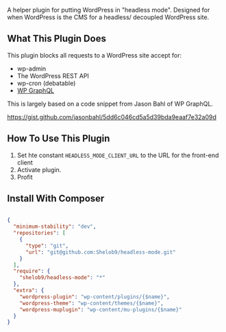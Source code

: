 
A helper plugin for putting WordPress in "headless mode". Designed for when WordPress is the CMS for a headless/ decoupled WordPress site.

## What This Plugin Does
This plugin blocks all requests to a WordPress site accept for:

* wp-admin
* The WordPress REST API
* wp-cron (debatable)
* [WP GraphQL](https://www.wpgraphql.com/)

This is largely based on a code snippet from Jason Bahl of WP GraphQL. 

https://gist.github.com/jasonbahl/5dd6c046cd5a5d39bda9eaaf7e32a09d

## How To Use This Plugin

1. Set hte constant `HEADLESS_MODE_CLIENT_URL` to the URL for the front-end client
2. Activate plugin.
3. Profit

## Install With Composer
```json

{
  "minimum-stability": "dev",
  "repositories": [
    {
      "type": "git",
      "url": "git@github.com:Shelob9/headless-mode.git"
    }
  ],
  "require": {
    "shelob9/headless-mode": "*"
  },
  "extra": {
    "wordpress-plugin": "wp-content/plugins/{$name}",
    "wordpress-theme": "wp-content/themes/{$name}",
    "wordpress-muplugin": "wp-content/mu-plugins/{$name}"
  }
}

```
